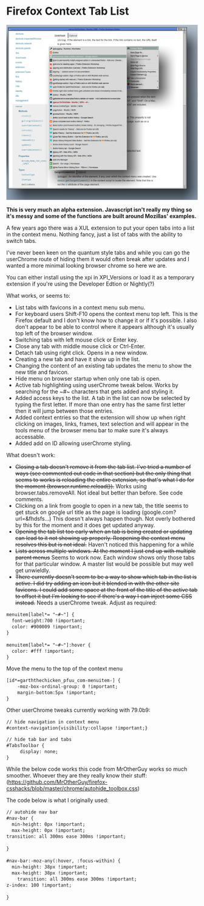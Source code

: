 # Firefox Context Tab List

![Image showing the tab list](screenshot.png?raw=true "Firefox Context Tab List")

**This is very much an alpha extension. Javascript isn't really my thing so it's messy and some of the functions are built around Mozillas' examples.**

A few years ago there was a XUL extension to put your open tabs into a list in the context menu. Nothing fancy, just a list of tabs with the ability to switch tabs.

I've never been keen on the quantum style tabs and while you can go the userChrome route of hiding them it would often break after updates and I wanted a more minimal looking browser chrome so here we are.

You can either install using the xpi in XPI_Versions or load it as a temporary extension if you're using the Developer Edtion or Nightly(?)

What works, or seems to:

* List tabs with favicons in a context menu sub menu.
* For keyboard users Shift-F10 opens the context menu top left. This is the Firefox default and I don't know how to change it or if it's possible. I also don't appear to be able to control where it appears although it's usually top left of the browser window.
* Switching tabs with left mouse click or Enter key.
* Close any tab with middle mouse click or Ctrl-Enter.
* Detach tab using right click. Opens in a new window.
* Creating a new tab and have it show up in the list.
* Changing the content of an existing tab updates the menu to show the new title and favicon.
* Hide menu on browser startup when only one tab is open.
* Active tab highlighting using userChrome tweak below. Works by searching for the ~#~ characters that gets added and styling it.
* Added access keys to the list. A tab in the list can now be selected by typing the first letter. If more than one entry has the same first letter then it will jump between those entries.
* Added context entries so that the extension will show up when right clicking on images, links, frames, text selection and will appear in the tools menu of the browser menu bar to make sure it's always accessable.
* Added add on ID allowing userChrome styling.


What doesn't work:

* ~~Closing a tab doesn't remove it from the tab list. I've tried a number of ways (see commented out code in that section) but the only thing that seems to works is reloading the entire extension, so that's what I do for the moment (browser.runtime.reload()).~~ Works using browser.tabs.removeAll. Not ideal but better than before. See code comments.
* Clicking on a link from google to open in a new tab, the title seems to get stuck on google url title as the page is loading (google.com?url=&fhdsfs...) This doesn't always happen though. Not overly bothered by this for the moment and it does get updated anyway.
* ~~Opening the tab list too early when an tab is being created or updating can lead to it not showing up properly. Reopening the context menu resolves this but is not ideal.~~ Haven't noticed this happening for a while 
* ~~Lists across multiple windows. At the moment I just end up with multiple parent menus~~ Seems to work now. Each window shows only those tabs for that particular window. A master list would be possible but may well get unwieldly.
* ~~There currently doesn't seem to be a way to show which tab in the list is active. I did try adding an icon but it blended in with the other site favicons. I could add some space at the front of the title of the active tab to offset it but I'm looking to see if there's a way I can inject some CSS instead.~~ Needs a userChrome tweak. Adjust as required:
```
menuitem[label*= "~#~"] {
  font-weight:700 !important; 
  color: #900009 !important;
}

menuitem[label*= "~#~"]:hover {
  color: #fff !important;
}

```
Move the menu to the top of the context menu
```
[id*=garththechicken_pfuu_com-menuitem-] {
	-moz-box-ordinal-group: 0 !important; 
	margin-bottom:5px !important;
} 
```

Other userChrome tweaks currently working with 79.0b9:
```
// hide navigation in context menu
#context-navigation{visibility:collapse !important;}
```
```
// hide tab bar and tabs
#TabsToolbar {
     display: none; 
}
```
While the below code works this code from MrOtherGuy works so much smoother. Whoever they are they really know their stuff:
(https://github.com/MrOtherGuy/firefox-csshacks/blob/master/chrome/autohide_toolbox.css)

The code below is what I originally used:

```
// autohide nav bar
#nav-bar {
  min-height: 0px !important;
  max-height: 0px !important;
transition: all 300ms ease 300ms !important; 

}

#nav-bar:-moz-any(:hover, :focus-within) {
  min-height: 38px !important;
  max-height: 38px !important;
    transition: all 300ms ease 300ms !important; 
z-index: 100 !important; 

}
```
